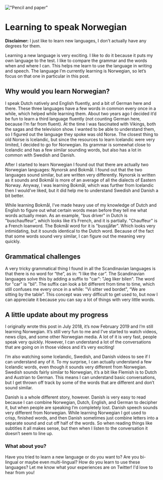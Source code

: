 !["Pencil and paper"](/images/passions/pencil_paper.jpeg)

# Learning to speak Norwegian

**Disclaimer:** I just like to learn new languages, I don’t actually have any degrees for them.

Learning a new language is very exciting. I like to do it because it puts my own language to the test. 
I like to compare the grammar and the words when and where I can. 
This helps me learn to use the language in writing and speech. 
The language I’m currently learning is Norwegian, so let’s focus on that one in particular in this post.

## Why would you learn Norwegian?

I speak Dutch natively and English fluently, and a bit of German here and there. 
These three languages have a few words in common every once in a while, which helped while learning them. 
About two years ago I decided it’d be fun to learn a third language fluently (not counting German here, 
because I’m far from fluent). At the time I was fascinated with Vikings, both the sagas and the television show. 
I wanted to be able to understand them, so I figured out the language they spoke was old Norse. 
The closest thing to old Norse is Icelandic, but since the resources to learn Icelandic were very limited, 
I decided to go for Norwegian. Its grammar is somewhat close to Icelandic and has a few similar sounding words, 
but also has a lot in common with Swedish and Danish.

After I started to learn Norwegian I found out that there are actually two Norwegian languages: 
Nynorsk and Bokmål. I found out that the two languages sound similar, but are written very differently. 
Nynorsk is written as it sounds and Bokmål is more of an average of all the dialects of Eastern Norway. 
Anyway, I was learning Bokmål, which was further from Icelandic then I would’ve liked, 
but it did help me to understand Swedish and Danish a bit better. 

While learning Bokmål, I’ve made heavy use of my knowledge of Dutch and English to figure out what 
certain words mean before they tell me what words actually mean. As an example, 
"bus driver" in Dutch is "buschauffeur", which looks like it’s French, and it is partially. 
"Chauffeur" is a French loanword. The Bokmål word for it is "bussjåfør". Which looks very intimidating, 
but it sounds identical to the Dutch word. Because of the fact that some words sound very similar, 
I can figure out the meaning very quickly. 

## Grammatical challenges
A very tricky grammatical thing I found in all the Scandinavian languages is that there is no word for “the”, 
as in: “I like the car”. The Scandinavian languages solve this by adding a suffix to "car": 
"Jeg liker bilen". The word for "car" is "bil". The suffix can look a bit different from time to time, 
which still confuses me every once in a while: "Vi sitter ved bordet", “We are sitting by the table”. 
This concept was very difficult to get used to, but now I can appreciate it because you can say a lot 
of things with very little words.

## A little update about my progress

I originally wrote this post in July 2018, it’s now February 2019 and I’m still learning Norwegian. 
It’s still very fun to me and I’ve started to watch videos, news clips, and some other Norwegian media. 
A lot of it is very fast, people speak very quickly. However, 
I can understand a lot of the conversations that are going on in those videos and it’s very exciting! 

I’m also watching some Icelandic, Swedish, and Danish videos to see if I can understand any of it. 
To my surprise, I can actually understand a few Icelandic words, 
even though it sounds very different from Norwegian. Swedish sounds fairly similar to Norwegian, 
it’s a bit like Flemish is to Dutch and Austrian to German. This means I can understand basic conversations, 
but I get thrown off track by some of the words that are different and don’t sound similar. 

Danish is a whole different story, however. Danish is very easy to read because I can combine Norwegian, 
Dutch, English, and German to decipher it, but when people are speaking I’m completely lost. 
Danish speech sounds very different from Norwegian. While learning Norwegian I got used to crisp, 
finished words, and then Danish sometimes just combine letters into a separate sound and cut off 
half of the words. So when reading things like subtitles it all makes sense, 
but then when I listen to the conversation it doesn’t seem to line up.

### What about you?
Have you tried to learn a new language or do you want to? Are you bi-lingual or maybe even multi-lingual? 
How do you learn to use these languages? Let me know what your experiences are on Twitter! 
I'd love to hear from you!

